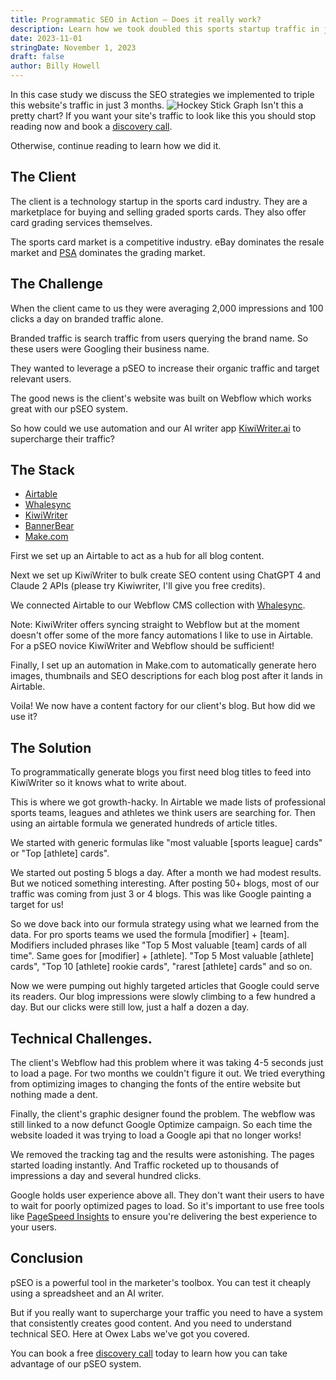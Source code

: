 ```yaml
---
title: Programmatic SEO in Action — Does it really work?
description: Learn how we took doubled this sports startup traffic in just 3 months with programmatic SEO.
date: 2023-11-01
stringDate: November 1, 2023
draft: false
author: Billy Howell
---
```

In this case study we discuss the SEO strategies we implemented to triple this website's traffic in just 3 months.
![Hockey Stick Graph](../../pseo-traffic-spike.png)
Isn't this a pretty chart? If you want your site's traffic to look like this you should stop reading now and book a [discovery call](https://calendly.com/billy-owex/owex-labs-intro).

Otherwise, continue reading to learn how we did it.

## The Client
The client is a technology startup in the sports card industry. They are a marketplace for buying and selling graded sports cards. They also offer card grading services themselves.

The sports card market is a competitive industry. eBay dominates the resale market and [PSA](https://www.psacard.com/) dominates the grading market. 

## The Challenge

When the client came to us they were averaging 2,000 impressions and 100 clicks a day on branded traffic alone. 

Branded traffic is search traffic from users querying the brand name. So these users were Googling their business name. 

They wanted to leverage a pSEO to increase their organic traffic and target relevant users. 

The good news is the client's website was built on Webflow which works great with our pSEO system.

So how could we use automation and our AI writer app [KiwiWriter.ai](https://app.kiwiwriter.ai/) to supercharge their traffic?

## The Stack
- [Airtable](https://www.airtable.com)
- [Whalesync](https://www.whalesync.com/)
- [KiwiWriter](https://www.kiwiwriter.ai/)
- [BannerBear](https://www.bannerbear.com/)
- [Make.com](https://www.make.com/)

First we set up an Airtable to act as a hub for all blog content. 

Next we set up KiwiWriter to bulk create SEO content using ChatGPT 4 and Claude 2 APIs (please try Kiwiwriter, I'll give you free credits).

We connected Airtable to our Webflow CMS collection with [Whalesync](https://www.whalesync.com). 

Note: KiwiWriter offers syncing straight to Webflow but at the moment doesn't offer some of the more fancy automations I like to use in Airtable. For a pSEO novice KiwiWriter and Webflow should be sufficient!

Finally, I set up an automation in Make.com to automatically generate hero images, thumbnails and SEO descriptions for each blog post after it lands in Airtable.

Voila! We now have a content factory for our client's blog. But how did we use it?

## The Solution

To programmatically generate blogs you first need blog titles to feed into KiwiWriter so it knows what to write about. 

This is where we got growth-hacky. In Airtable we made lists of professional sports teams, leagues and athletes we think users are searching for. Then using an airtable formula we generated hundreds of article titles. 

We started with generic formulas like "most valuable [sports league] cards" or "Top [athlete] cards".

We started out posting 5 blogs a day. After a month we had modest results. But we noticed something interesting. After posting 50+ blogs, most of our traffic was coming from just 3 or 4 blogs. This was like Google painting a target for us!

So we dove back into our formula strategy using what we learned from the data. For pro sports teams we used the formula [modifier] + [team]. Modifiers included phrases like "Top 5 Most valuable [team] cards of all time". Same goes for [modifier] + [athlete]. "Top 5 Most valuable [athlete] cards", "Top 10 [athlete] rookie cards", "rarest [athlete] cards" and so on.

Now we were pumping out highly targeted articles that Google could serve its readers. Our blog impressions were slowly climbing to a few hundred a day. But our clicks were still low, just a half a dozen a day.

## Technical Challenges.

The client's Webflow had this problem where it was taking 4-5 seconds just to load a page. For two months we couldn't figure it out. We tried everything from optimizing images to changing the fonts of the entire website but nothing made a dent.

Finally, the client's graphic designer found the problem. The webflow was still linked to a now defunct Google Optimize campaign. So each time the website loaded it was trying to load a Google api that no longer works!

We removed the tracking tag and the results were astonishing. The pages started loading instantly. And Traffic rocketed up to thousands of impressions a day and several hundred clicks. 

Google holds user experience above all. They don't want their users to have to wait for poorly optimized pages to load. So it's important to use free tools like [PageSpeed Insights](https://pagespeed.web.dev/) to ensure you're delivering the best experience to your users.

## Conclusion

pSEO is a powerful tool in the marketer's toolbox. You can test it cheaply using a spreadsheet and an AI writer. 

But if you really want to supercharge your traffic you need to have a system that consistently creates good content. And you need to understand technical SEO. Here at Owex Labs we've got you covered.

You can book a free [discovery call](https://calendly.com/billy-owex/owex-labs-intro) today to learn how you can take advantage of our pSEO system.